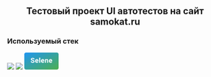 <h2 align="center"> Тестовый проект UI автотестов на сайт samokat.ru</h2>  


### Используемый стек
<p>
<img src="https://cdn.jsdelivr.net/gh/devicons/devicon@latest/icons/python/python-original-wordmark.svg" height=50 weight=50 />  
<img src="https://cdn.jsdelivr.net/gh/devicons/devicon@latest/icons/pytest/pytest-original-wordmark.svg" height=50 weight=50 />
<img src="https://github.com/DmitryAsl/qa_guru_hw_14_Samokat/blob/main/data/icons/selene.svg" height=40 weight=40 />
</p>        
